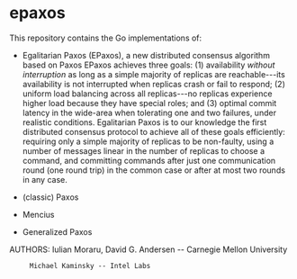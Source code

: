 epaxos
======

This repository contains the Go implementations of:

* Egalitarian Paxos (EPaxos), a new distributed consensus algorithm based on
Paxos EPaxos achieves three goals: (1) availability *without interruption*
as long as a simple majority of replicas are reachable---its availability is not
interrupted when replicas crash or fail to respond; (2) uniform load balancing
across all replicas---no replicas experience higher load because they have
special roles; and (3) optimal commit latency in the wide-area when tolerating
one and two failures, under realistic conditions. Egalitarian Paxos is to our
knowledge the first distributed consensus protocol to achieve all of these goals
efficiently: requiring only a simple majority of replicas to be non-faulty,
using a number of messages linear in the number of replicas to choose a command,
and committing commands after just one communication round (one round trip) in
the common case or after at most two rounds in any case.

* (classic) Paxos

* Mencius

* Generalized Paxos

AUTHORS: Iulian Moraru, David G. Andersen -- Carnegie Mellon University

         Michael Kaminsky -- Intel Labs

